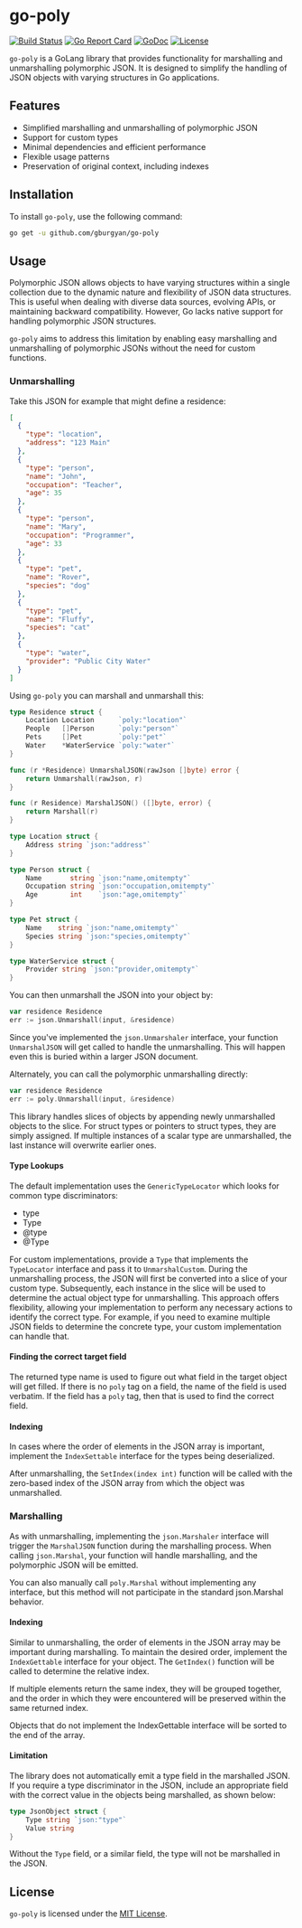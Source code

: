 # go-poly

[![Build Status](https://github.com/gburgyan/go-poly/actions/workflows/go.yml/badge.svg)](https://github.com/gburgyan/go-poly/actions)
[![Go Report Card](https://goreportcard.com/badge/github.com/gburgyan/go-poly)](https://goreportcard.com/report/github.com/gburgyan/go-poly)
[![GoDoc](https://pkg.go.dev/badge/github.com/gburgyan/go-poly)](https://pkg.go.dev/github.com/gburgyan/go-poly)
[![License](https://img.shields.io/github/license/gburgyan/go-poly)](LICENSE)

`go-poly` is a GoLang library that provides functionality for marshalling and unmarshalling polymorphic JSON. It is designed to simplify the handling of JSON objects with varying structures in Go applications.

## Features

* Simplified marshalling and unmarshalling of polymorphic JSON
* Support for custom types
* Minimal dependencies and efficient performance
* Flexible usage patterns
* Preservation of original context, including indexes

## Installation

To install `go-poly`, use the following command:

```sh
go get -u github.com/gburgyan/go-poly
```

## Usage

Polymorphic JSON allows objects to have varying structures within a single collection due to the dynamic nature and flexibility of JSON data structures. This is useful when dealing with diverse data sources, evolving APIs, or maintaining backward compatibility. However, Go lacks native support for handling polymorphic JSON structures.

`go-poly` aims to address this limitation by enabling easy marshalling and unmarshalling of polymorphic JSONs without the need for custom functions.

### Unmarshalling

Take this JSON for example that might define a residence:

```json
[
  {
    "type": "location",
    "address": "123 Main"
  },
  {
    "type": "person",
    "name": "John",
    "occupation": "Teacher",
    "age": 35
  },
  {
    "type": "person",
    "name": "Mary",
    "occupation": "Programmer",
    "age": 33
  },
  {
    "type": "pet",
    "name": "Rover",
    "species": "dog"
  },
  {
    "type": "pet",
    "name": "Fluffy",
    "species": "cat"
  },
  {
    "type": "water",
    "provider": "Public City Water"
  }
]
```

Using `go-poly` you can marshall and unmarshall this:

```go
type Residence struct {
    Location Location      `poly:"location"`
    People   []Person      `poly:"person"`
    Pets     []Pet         `poly:"pet"`
    Water    *WaterService `poly:"water"`
}

func (r *Residence) UnmarshalJSON(rawJson []byte) error {
    return Unmarshall(rawJson, r)
}

func (r Residence) MarshalJSON() ([]byte, error) {
    return Marshall(r)
}

type Location struct {
    Address string `json:"address"`
}

type Person struct {
    Name       string `json:"name,omitempty"`
    Occupation string `json:"occupation,omitempty"`
    Age        int    `json:"age,omitempty"`
}

type Pet struct {
    Name    string `json:"name,omitempty"`
    Species string `json:"species,omitempty"`
}

type WaterService struct {
    Provider string `json:"provider,omitempty"`
}
```

You can then unmarshall the JSON into your object by:

```go
var residence Residence
err := json.Unmarshall(input, &residence)
```

Since you've implemented the `json.Unmarshaler` interface, your function `UnmarshalJSON` will get called to handle the unmarshalling. This will happen even this is buried within a larger JSON document.

Alternately, you can call the polymorphic unmarshalling directly:

```go
var residence Residence
err := poly.Unmarshall(input, &residence)
```

This library handles slices of objects by appending newly unmarshalled objects to the slice. For struct types or pointers to struct types, they are simply assigned. If multiple instances of a scalar type are unmarshalled, the last instance will overwrite earlier ones.

#### Type Lookups

The default implementation uses the `GenericTypeLocator` which looks for common type discriminators:

* type
* Type
* @type
* @Type

For custom implementations, provide a `Type` that implements the `TypeLocator` interface and pass it to `UnmarshalCustom`. During the unmarshalling process, the JSON will first be converted into a slice of your custom type. Subsequently, each instance in the slice will be used to determine the actual object type for unmarshalling. This approach offers flexibility, allowing your implementation to perform any necessary actions to identify the correct type. For example, if you need to examine multiple JSON fields to determine the concrete type, your custom implementation can handle that.

#### Finding the correct target field

The returned type name is used to figure out what field in the target object will get filled. If there is no `poly` tag on a field, the name of the field is used verbatim. If the field has a `poly` tag, then that is used to find the correct field.

#### Indexing

In cases where the order of elements in the JSON array is important, implement the `IndexSettable` interface for the types being deserialized.

After unmarshalling, the `SetIndex(index int)` function will be called with the zero-based index of the JSON array from which the object was unmarshalled.

### Marshalling

As with unmarshalling, implementing the `json.Marshaler` interface will trigger the `MarshalJSON` function during the marshalling process. When calling `json.Marshal`, your function will handle marshalling, and the polymorphic JSON will be emitted.

You can also manually call `poly.Marshal` without implementing any interface, but this method will not participate in the standard json.Marshal behavior.

#### Indexing

Similar to unmarshalling, the order of elements in the JSON array may be important during marshalling. To maintain the desired order, implement the `IndexGettable` interface for your object. The `GetIndex()` function will be called to determine the relative index.

If multiple elements return the same index, they will be grouped together, and the order in which they were encountered will be preserved within the same returned index.

Objects that do not implement the IndexGettable interface will be sorted to the end of the array.

#### Limitation

The library does not automatically emit a type field in the marshalled JSON. If you require a type discriminator in the JSON, include an appropriate field with the correct value in the objects being marshalled, as shown below:

```go
type JsonObject struct {
    Type string `json:"type"`
    Value string
}
```

Without the `Type` field, or a similar field, the type will not be marshalled in the JSON.

## License

`go-poly` is licensed under the [MIT License](LICENSE).